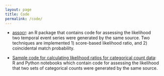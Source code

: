 ```yaml
---
layout: page
title: Code
permalink: /code/
---
```


* <a href="https://github.com/UCIDataLab/assocr"> assocr</a>: an R package that contains code for assessing the likelihood two temporal event series were generated by the same source. Two techniques are implemented 1) score-based likelihood ratio, and 2) coincidental match probability.

* <a href="https://github.com/UCIDataLab/uci-digital-evidence/tree/main/code"> Sample code for calculating likelihood ratios for categorical count data</a>: R and Python notebooks which contain code for assessing the likelihood that two sets of categorical counts were generated by the same source.

